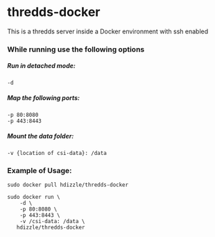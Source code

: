 # thredds-docker
This is a thredds server inside a Docker environment with ssh enabled

### While running use the following options

##### Run in detached mode:
    -d
    
##### Map the following ports:
    -p 80:8080
    -p 443:8443

##### Mount the data folder:
    -v {location of csi-data}: /data

### Example of Usage:
    sudo docker pull hdizzle/thredds-docker

    sudo docker run \
        -d \
        -p 80:8080 \
        -p 443:8443 \
        -v /csi-data: /data \
       hdizzle/thredds-docker


